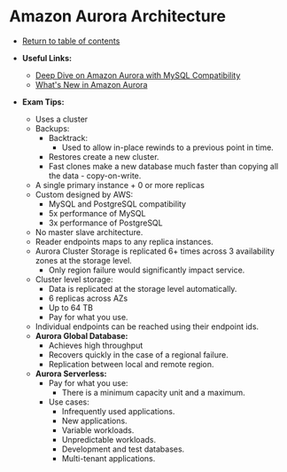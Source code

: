 # Amazon Aurora Architecture

* [Return to table of contents](../../../README.md)

* **Useful Links:**
  * [Deep Dive on Amazon Aurora with MySQL Compatibility](https://www.youtube.com/watch?v=U42mC_iKSBg)
  * [What's New in Amazon Aurora](https://www.youtube.com/watch?v=2WG01wJIGSQ)

* **Exam Tips:**
  * Uses a cluster
  * Backups:
    * Backtrack:
      * Used to allow in-place rewinds to a previous point in time.
    * Restores create a new cluster.
    * Fast clones make a new database much faster than copying all the data - copy-on-write.
  * A single primary instance + 0 or more replicas
  * Custom designed by AWS:
    * MySQL and PostgreSQL compatibility
    * 5x performance of MySQL
    * 3x performance of PostgreSQL
  * No master slave architecture.
  * Reader endpoints maps to any replica instances.
  * Aurora Cluster Storage is replicated 6+ times across 3 availability zones at the storage level.
    * Only region failure would significantly impact service.
  * Cluster level storage:
    * Data is replicated at the storage level automatically.
    * 6 replicas across AZs
    * Up to 64 TB
    * Pay for what you use.
  * Individual endpoints can be reached using their endpoint ids.
  * **Aurora Global Database:**
    * Achieves high throughput
    * Recovers quickly in the case of a regional failure.
    * Replication between local and remote region.
  * **Aurora Serverless:**
    * Pay for what you use:
      * There is a minimum capacity unit and a maximum.
    * Use cases:
      * Infrequently used applications.
      * New applications.
      * Variable workloads.
      * Unpredictable workloads.
      * Development and test databases.
      * Multi-tenant applications.
